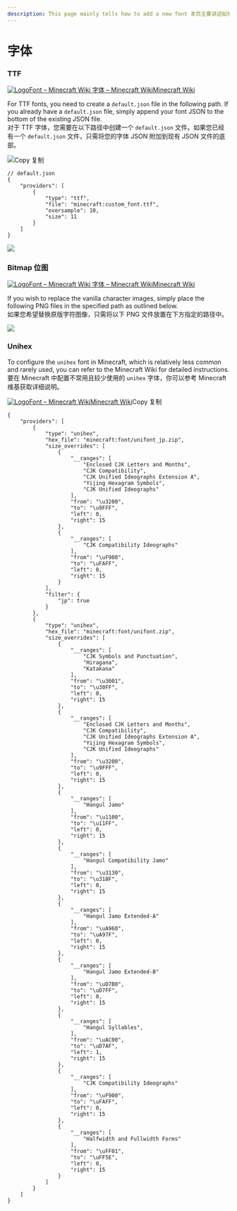 ```yaml
---
description: This page mainly tells how to add a new font 本页主要讲述如何添加新字体
---
```


# 字体

### TTF <a href="#ttf" id="ttf"></a>

[![Logo](https://mo-mi.gitbook.io/~gitbook/image?url=https%3A%2F%2Fminecraft.wiki%2Ffavicon.ico\&width=20\&dpr=4\&quality=100\&sign=e464f1f5\&sv=2)Font – Minecraft Wiki 字体 – Minecraft WikiMinecraft Wiki](https://minecraft.wiki/w/Font#TTF_provider)

For TTF fonts, you need to create a `default.json` file in the following path. If you already have a `default.json` file, simply append your font JSON to the bottom of the existing JSON file.\
对于 TTF 字体，您需要在以下路径中创建一个 `default.json` 文件。如果您已经有一个 `default.json` 文件，只需将您的字体 JSON 附加到现有 JSON 文件的底部。

![](https://mo-mi.gitbook.io/~gitbook/image?url=https%3A%2F%2F1836335287-files.gitbook.io%2F%7E%2Ffiles%2Fv0%2Fb%2Fgitbook-x-prod.appspot.com%2Fo%2Fspaces%252FOgvQ1fEJPROp7131PPlK%252Fuploads%252FiIqkr8gniPWWU3QCYKIS%252Fimage.png%3Falt%3Dmedia%26token%3D7c94e751-1cf2-4b1c-875d-39a7e7346f58\&width=768\&dpr=4\&quality=100\&sign=dc66e3ca\&sv=2)Copy 复制

```
// default.json
{
    "providers": [
        {
            "type": "ttf",
            "file": "minecraft:custom_font.ttf",
            "oversample": 10,
            "size": 11
        }
    ]
}
```

![](https://mo-mi.gitbook.io/~gitbook/image?url=https%3A%2F%2F1836335287-files.gitbook.io%2F%7E%2Ffiles%2Fv0%2Fb%2Fgitbook-x-prod.appspot.com%2Fo%2Fspaces%252FOgvQ1fEJPROp7131PPlK%252Fuploads%252FTKv2B9h3sS7TVSgIJkaA%252Fimage.png%3Falt%3Dmedia%26token%3D10a0ea88-c186-4638-9946-e3c98844c94b\&width=768\&dpr=4\&quality=100\&sign=b77f6c8c\&sv=2)

### Bitmap 位图 <a href="#bitmap" id="bitmap"></a>

[![Logo](https://mo-mi.gitbook.io/~gitbook/image?url=https%3A%2F%2Fminecraft.wiki%2Ffavicon.ico\&width=20\&dpr=4\&quality=100\&sign=e464f1f5\&sv=2)Font – Minecraft Wiki 字体 – Minecraft WikiMinecraft Wiki](https://minecraft.wiki/w/Font#Bitmap_provider)

If you wish to replace the vanilla character images, simply place the following PNG files in the specified path as outlined below.\
如果您希望替换原版字符图像，只需将以下 PNG 文件放置在下方指定的路径中。

![](https://mo-mi.gitbook.io/~gitbook/image?url=https%3A%2F%2F1836335287-files.gitbook.io%2F%7E%2Ffiles%2Fv0%2Fb%2Fgitbook-x-prod.appspot.com%2Fo%2Fspaces%252FOgvQ1fEJPROp7131PPlK%252Fuploads%252Fb4x0H5SUIl3TSku2UKHa%252Fimage.png%3Falt%3Dmedia%26token%3Dbffc7f87-97f0-4e5f-af5c-735ad8189d60\&width=768\&dpr=4\&quality=100\&sign=dd695814\&sv=2)

### Unihex <a href="#unihex" id="unihex"></a>

To configure the `unihex` font in Minecraft, which is relatively less common and rarely used, you can refer to the Minecraft Wiki for detailed instructions.\
要在 Minecraft 中配置不常用且较少使用的 `unihex` 字体，你可以参考 Minecraft 维基获取详细说明。

[![Logo](https://mo-mi.gitbook.io/~gitbook/image?url=https%3A%2F%2Fminecraft.wiki%2Ffavicon.ico\&width=20\&dpr=4\&quality=100\&sign=e464f1f5\&sv=2)Font – Minecraft WikiMinecraft Wiki](https://minecraft.wiki/w/Font#Unihex_provider)Copy 复制

```
{
    "providers": [
        {
            "type": "unihex",
            "hex_file": "minecraft:font/unifont_jp.zip",
            "size_overrides": [
                {
                    "__ranges": [
                        "Enclosed CJK Letters and Months",
                        "CJK Compatibility",
                        "CJK Unified Ideographs Extension A",
                        "Yijing Hexagram Symbols",
                        "CJK Unified Ideographs"
                    ],
                    "from": "\u3200",
                    "to": "\u9FFF",
                    "left": 0,
                    "right": 15
                },
                {
                    "__ranges": [
                        "CJK Compatibility Ideographs"
                    ],
                    "from": "\uF900",
                    "to": "\uFAFF",
                    "left": 0,
                    "right": 15
                }
            ],
            "filter": {
                "jp": true
            }
        },
        {
            "type": "unihex",
            "hex_file": "minecraft:font/unifont.zip",
            "size_overrides": [
                {
                    "__ranges": [
                        "CJK Symbols and Punctuation",
                        "Hiragana",
                        "Katakana"
                    ],
                    "from": "\u3001",
                    "to": "\u30FF",
                    "left": 0,
                    "right": 15
                },
                {
                    "__ranges": [
                        "Enclosed CJK Letters and Months",
                        "CJK Compatibility",
                        "CJK Unified Ideographs Extension A",
                        "Yijing Hexagram Symbols",
                        "CJK Unified Ideographs"
                    ],
                    "from": "\u3200",
                    "to": "\u9FFF",
                    "left": 0,
                    "right": 15
                },
                {
                    "__ranges": [
                        "Hangul Jamo"
                    ],
                    "from": "\u1100",
                    "to": "\u11FF",
                    "left": 0,
                    "right": 15
                },
                {
                    "__ranges": [
                        "Hangul Compatibility Jamo"
                    ],
                    "from": "\u3130",
                    "to": "\u318F",
                    "left": 0,
                    "right": 15
                },
                {
                    "__ranges": [
                        "Hangul Jamo Extended-A"
                    ],
                    "from": "\uA960",
                    "to": "\uA97F",
                    "left": 0,
                    "right": 15
                },
                {
                    "__ranges": [
                        "Hangul Jamo Extended-B"
                    ],
                    "from": "\uD7B0",
                    "to": "\uD7FF",
                    "left": 0,
                    "right": 15
                },
                {
                    "__ranges": [
                        "Hangul Syllables",
                    ],
                    "from": "\uAC00",
                    "to": "\uD7AF",
                    "left": 1,
                    "right": 15
                },
                {
                    "__ranges": [
                        "CJK Compatibility Ideographs"
                    ],
                    "from": "\uF900",
                    "to": "\uFAFF",
                    "left": 0,
                    "right": 15
                },
                {
                    "__ranges": [
                        "Halfwidth and Fullwidth Forms"
                    ],
                    "from": "\uFF01",
                    "to": "\uFF5E",
                    "left": 0,
                    "right": 15
                }
            ]
        }
    ]
}
```
